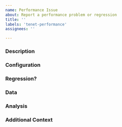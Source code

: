 ```yaml
---
name: Performance Issue
about: Report a performance problem or regression
title: ''
labels: 'tenet-performance'
assignees: ''

---
```


<!-- This is just a template - feel free to delete any and all of it and replace as appropriate. -->

### Description

<!--
* A clear and concise description of the performance issue. What specific operation is slow or unresponsive? When did you first notice the problem?
* Include minimal steps to reproduce the problem if possible. This might be the smallest possible code snippet; a small repo to clone, with steps to run it; or a script.
* Indicate if the performance issue is consistent or sporadic.
-->

### Configuration

<!--
* The version of .NET (including any specific service packs or patches) the code is running on.
* OS version and distribution (if applicable).
* System architecture (x64, x86, ARM, ARM64).
* Details about the machine's hardware, such as CPU, RAM, and disk type (SSD/HDD).
* Any specific library or framework versions the application is using.
-->

### Regression?

<!--
* Was this always a problem, or is it a regression from a previous state? If so, what has changed (e.g., software upgrade, hardware modification)?
* If applicable, information about the version where the performance was adequate.
* Indicate whether you can test on previous .NET versions or different environments to help identify the regression window.
-->

### Data

<!--
* Include any relevant benchmark results or performance profiling data.
* If applicable, include images of graphs, timings, or measurements (preferably as text rather than screenshots for searchability).
* Before and after measurements if a regression is identified.
* Links to any relevant performance analysis tools or datasets.
-->

### Analysis

<!--
* Your preliminary analysis, if available. Where do you suspect the problem lies (e.g., network latency, inefficient database query, high CPU usage)?
* Any specific areas of the codebase or dependencies that you think might be involved.
* Related issues, pull requests, or discussions.
* If you have no insights yet, consider any monitoring tools or techniques that could be used to diagnose the issue.
-->

### Additional Context

<!--
* Any other context or information that you think might be relevant to the issue.
* If you have already tried certain solutions or workarounds, please include them here.
-->
